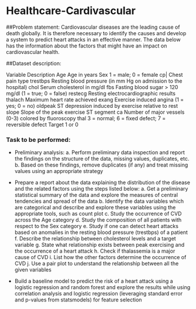 # Healthcare-Cardivascular
##Problem statement:
Cardiovascular diseases are the leading cause of death globally. It is therefore necessary to identify the causes and develop a system to predict heart attacks in an effective manner. The data below has the information about the factors that might have an impact on cardiovascular health. 

##Dataset description:

Variable	  Description
Age	        Age in years
Sex	        1 = male; 0 = female
cp|	        Chest pain type
trestbps	  Resting blood pressure (in mm Hg on admission to the hospital)
chol	      Serum cholesterol in mg/dl
fbs	        Fasting blood sugar > 120 mg/dl (1 = true; 0 = false)
restecg	    Resting electrocardiographic results
thalach	    Maximum heart rate achieved
exang	      Exercise induced angina (1 = yes; 0 = no)
oldpeak	    ST depression induced by exercise relative to rest
slope	      Slope of the peak exercise ST segment
ca	        Number of major vessels (0-3) colored by fluoroscopy
thal	      3 = normal; 6 = fixed defect; 7 = reversible defect
Target	    1 or 0

### Task to be performed:
*	Preliminary analysis:
a.	Perform preliminary data inspection and report the findings on the structure of the data, missing values, duplicates, etc.
b.	Based on these findings, remove duplicates (if any) and treat missing values using an appropriate strategy

*	Prepare a report about the data explaining the distribution of the disease and the related factors using the steps listed below:
a.	Get a preliminary statistical summary of the data and explore the measures of central tendencies and spread of the data
b.	Identify the data variables which are categorical and describe and explore these variables using the appropriate tools, such as count plot 
c.	Study the occurrence of CVD across the Age category
d.	Study the composition of all patients with respect to the Sex category
e.	Study if one can detect heart attacks based on anomalies in the resting blood pressure (trestbps) of a patient
f.	Describe the relationship between cholesterol levels and a target variable
g.	State what relationship exists between peak exercising and the occurrence of a heart attack
h.	Check if thalassemia is a major cause of CVD
i.	List how the other factors determine the occurrence of CVD
j.	Use a pair plot to understand the relationship between all the given variables

*	Build a baseline model to predict the risk of a heart attack using a logistic regression and random forest and explore the results while using correlation analysis and logistic regression (leveraging standard error and p-values from statsmodels) for feature selection
